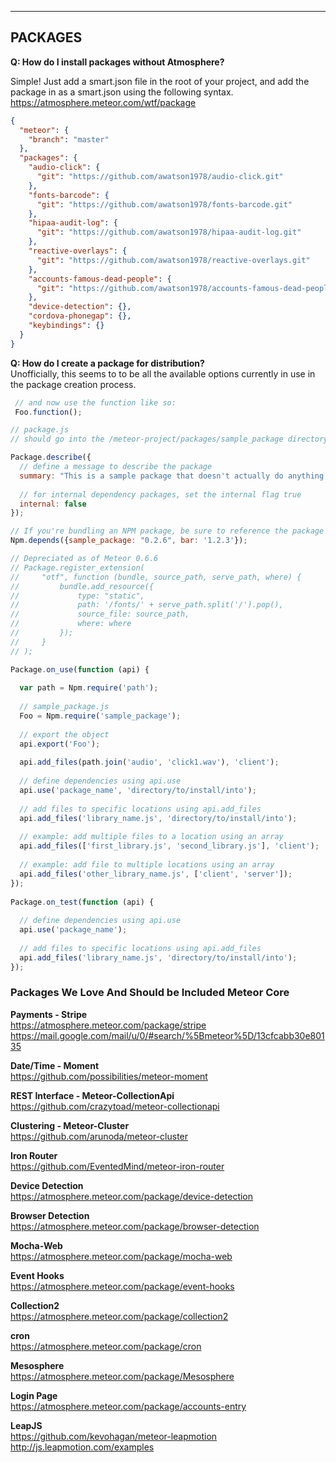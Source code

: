  

------------------------------------------------------------------
## PACKAGES

**Q:  How do I install packages without Atmosphere?**  

Simple!  Just add a smart.json file in the root of your project, and add the package in as a smart.json using the following syntax.  
https://atmosphere.meteor.com/wtf/package  
````json
{
  "meteor": {
    "branch": "master"
  },
  "packages": {
    "audio-click": {
      "git": "https://github.com/awatson1978/audio-click.git"
    },
    "fonts-barcode": {
      "git": "https://github.com/awatson1978/fonts-barcode.git"
    },
    "hipaa-audit-log": {
      "git": "https://github.com/awatson1978/hipaa-audit-log.git"
    },
    "reactive-overlays": {
      "git": "https://github.com/awatson1978/reactive-overlays.git"
    },
    "accounts-famous-dead-people": {
      "git": "https://github.com/awatson1978/accounts-famous-dead-people.git"
    },
    "device-detection": {},
    "cordova-phonegap": {},
    "keybindings": {}
  }
}
````


**Q:  How do I create a package for distribution?**  
Unofficially, this seems to to be all the available options currently in use in the package creation process.  

````js
 // and now use the function like so:
 Foo.function();  
````


````js
// package.js  
// should go into the /meteor-project/packages/sample_package directory  

Package.describe({
  // define a message to describe the package
  summary: "This is a sample package that doesn't actually do anything.",
  
  // for internal dependency packages, set the internal flag true
  internal: false  
});

// If you're bundling an NPM package, be sure to reference the package as a dependency
Npm.depends({sample_package: "0.2.6", bar: '1.2.3'});

// Depreciated as of Meteor 0.6.6  
// Package.register_extension(
//     "otf", function (bundle, source_path, serve_path, where) {
//         bundle.add_resource({
//             type: "static",
//             path: '/fonts/' + serve_path.split('/').pop(),
//             source_file: source_path,
//             where: where
//         });
//     }
// );

Package.on_use(function (api) {
  
  var path = Npm.require('path');
  
  // sample_package.js  
  Foo = Npm.require('sample_package');  
  
  // export the object
  api.export('Foo');
  
  api.add_files(path.join('audio', 'click1.wav'), 'client');
    
  // define dependencies using api.use
  api.use('package_name', 'directory/to/install/into');
 
  // add files to specific locations using api.add_files
  api.add_files('library_name.js', 'directory/to/install/into');
 
  // example: add multiple files to a location using an array
  api.add_files(['first_library.js', 'second_library.js'], 'client');
 
  // example: add file to multiple locations using an array
  api.add_files('other_library_name.js', ['client', 'server']);
});
 
Package.on_test(function (api) {
 
  // define dependencies using api.use
  api.use('package_name');
 
  // add files to specific locations using api.add_files
  api.add_files('library_name.js', 'directory/to/install/into');
});
````


### Packages We Love And Should be Included Meteor Core


**Payments - Stripe**  
https://atmosphere.meteor.com/package/stripe  
https://mail.google.com/mail/u/0/#search/%5Bmeteor%5D/13cfcabb30e80135

**Date/Time - Moment**  
https://github.com/possibilities/meteor-moment

**REST Interface - Meteor-CollectionApi**  
https://github.com/crazytoad/meteor-collectionapi

**Clustering - Meteor-Cluster**    
https://github.com/arunoda/meteor-cluster

**Iron Router**    
https://github.com/EventedMind/meteor-iron-router

**Device Detection**  
https://atmosphere.meteor.com/package/device-detection  

**Browser Detection**  
https://atmosphere.meteor.com/package/browser-detection  

**Mocha-Web**  
https://atmosphere.meteor.com/package/mocha-web   

**Event Hooks**  
https://atmosphere.meteor.com/package/event-hooks  

**Collection2**  
https://atmosphere.meteor.com/package/collection2  

**cron**  
https://atmosphere.meteor.com/package/cron  

**Mesosphere**  
https://atmosphere.meteor.com/package/Mesosphere  

**Login Page**  
https://atmosphere.meteor.com/package/accounts-entry   

**LeapJS**  
https://github.com/kevohagan/meteor-leapmotion  
http://js.leapmotion.com/examples  
